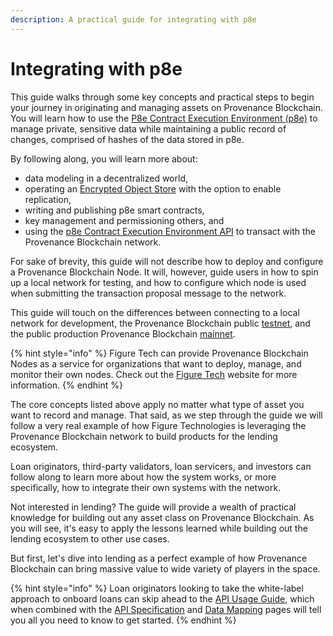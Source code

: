 ```yaml
---
description: A practical guide for integrating with p8e
---
```


# Integrating with p8e

This guide walks through some key concepts and practical steps to begin your journey in originating and managing assets on Provenance Blockchain. You will learn how to use the [P8e Contract Execution Environment (p8e)](https://docs.provenance.io/p8e/overview) to manage private, sensitive data while maintaining a public record of changes, comprised of hashes of the data stored in p8e.

By following along, you will learn more about:

* data modeling in a decentralized world,
* operating an [Encrypted Object Store](https://github.com/provenance-io/object-store) with the option to enable replication,
* writing and publishing p8e smart contracts,
* key management and permissioning others, and
* using the [p8e Contract Execution Environment API](https://github.com/provenance-io/p8e-cee-api) to transact with the Provenance Blockchain network.

For sake of brevity, this guide will not describe how to deploy and configure a Provenance Blockchain Node. It will, however, guide users in how to spin up a local network for testing, and how to configure which node is used when submitting the transaction proposal message to the network.

This guide will touch on the differences between connecting to a local network for development, the Provenance Blockchain public [testnet](https://github.com/provenance-io/testnet), and the public production Provenance Blockchain [mainnet](https://github.com/provenance-io/mainnet).

{% hint style="info" %}
Figure Tech can provide Provenance Blockchain Nodes as a service for organizations that want to deploy, manage, and monitor their own nodes. Check out the [Figure Tech](https://www.figure.tech) website for more information.
{% endhint %}

The core concepts listed above apply no matter what type of asset you want to record and manage. That said, as we step through the guide we will follow a very real example of how Figure Technologies is leveraging the Provenance Blockchain network to build products for the lending ecosystem.

Loan originators, third-party validators, loan servicers, and investors can follow along to learn more about how the system works, or more specifically, how to integrate their own systems with the network.

Not interested in lending? The guide will provide a wealth of practical knowledge for building out any asset class on Provenance Blockchain. As you will see, it's easy to apply the lessons learned while building out the lending ecosystem to other use cases.

But first, let's dive into lending as a perfect example of how Provenance Blockchain can bring massive value to wide variety of players in the space.

{% hint style="info" %}
Loan originators looking to take the white-label approach to onboard loans can skip ahead to the [API Usage Guide](loan-onboarding-service/api-usage-guide/), which when combined with the [API Specification](loan-onboarding-service/api-specification/) and [Data Mapping](lending-ecosystem/data-mapping.md) pages will tell you all you need to know to get started.
{% endhint %}
